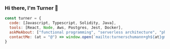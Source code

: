 ### Hi there, I'm Turner 👋

```javascript
const turner = {
  code: [Javascript, Typescript, Solidity, Java],
  tools: [React, Node, Aws, Postgres, Jest, Docker],
  askMeAbout: ["functional programming", "serverless architecture", "photography", "backcountry skiing"],
  contactMe: (at = "@") => window.open(`mailto:turnerschumann+gh${at}gmail.com`);
}
```

<!--
**0xturner/0xturner** is a ✨ _special_ ✨ repository because its `README.md` (this file) appears on your GitHub profile.

Here are some ideas to get you started:

- 🔭 I’m currently working on ...
- 🌱 I’m currently learning ...
- 👯 I’m looking to collaborate on ...
- 🤔 I’m looking for help with ...
- 💬 Ask me about ...
- 📫 How to reach me: ...
- 😄 Pronouns: ...
- ⚡ Fun fact: ...
-->
